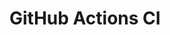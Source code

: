 # GitHub Actions CI























































































































































































































































































































































































































































































































































































